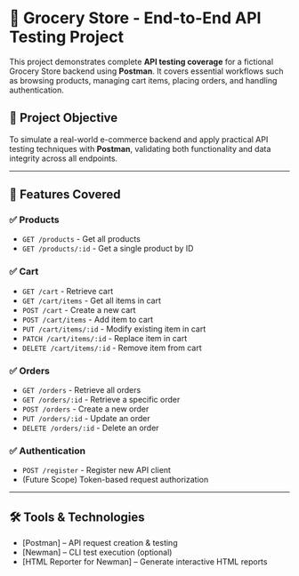 # 🛒 Grocery Store - End-to-End API Testing Project

This project demonstrates complete **API testing coverage** for a fictional Grocery Store backend using **Postman**. It covers essential workflows such as browsing products, managing cart items, placing orders, and handling authentication.

## 📌 Project Objective

To simulate a real-world e-commerce backend and apply practical API testing techniques with **Postman**, validating both functionality and data integrity across all endpoints.

---

## 🚀 Features Covered

### ✅ Products
- `GET /products` - Get all products  
- `GET /products/:id` - Get a single product by ID  

### ✅ Cart
- `GET /cart` - Retrieve cart  
- `GET /cart/items` - Get all items in cart  
- `POST /cart` - Create a new cart  
- `POST /cart/items` - Add item to cart  
- `PUT /cart/items/:id` - Modify existing item in cart  
- `PATCH /cart/items/:id` - Replace item in cart  
- `DELETE /cart/items/:id` - Remove item from cart  

### ✅ Orders
- `GET /orders` - Retrieve all orders  
- `GET /orders/:id` - Retrieve a specific order  
- `POST /orders` - Create a new order  
- `PUT /orders/:id` - Update an order  
- `DELETE /orders/:id` - Delete an order  

### ✅ Authentication
- `POST /register` - Register new API client  
- (Future Scope) Token-based request authorization  

---

## 🛠️ Tools & Technologies

- [Postman] – API request creation & testing  
- [Newman] – CLI test execution (optional)  
- [HTML Reporter for Newman] – Generate interactive HTML reports 


